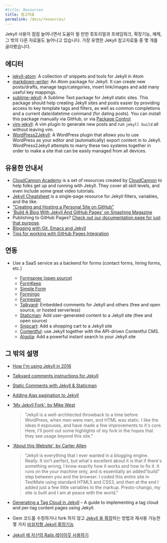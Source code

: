 ```yaml
---
#title: Resources
title: 참고자료
permalink: /docs/resources/
---
```


<!--
Jekyll's growing use is producing a wide variety of tutorials, frameworks, extensions, examples, and other resources that can be very helpful. Below is a collection of links to some of the most popular Jekyll resources.
-->
Jekyll 사용이 점점 늘어나면서 도움이 될 만한 튜토리얼과 프레임워크, 확장기능, 예제, 그 밖의 다른 자료들도 늘어나고 있습니다. 가장 유명한 Jekyll 참고자료들 중 몇 개를 골라봤습니다.

<!--
## Editors
-->
## 에디터

- [jekyll-atom](https://atom.io/packages/jekyll): A collection of snippets and tools for Jekyll in Atom
- [markdown-writer](https://atom.io/packages/markdown-writer): An Atom package for Jekyll. It can create new posts/drafts, manage tags/categories, insert link/images and add many useful key mappings.
- [sublime-jekyll](https://github.com/23maverick23/sublime-jekyll): A Sublime Text package for Jekyll static sites. This package should help creating Jekyll sites and posts easier by providing access to key template tags and filters, as well as common completions and a current date/datetime command (for dating posts). You can install this package manually via GitHub, or via [Package Control](https://packagecontrol.io/packages/Jekyll).
- [vim-jekyll](https://github.com/parkr/vim-jekyll): A vim plugin to generate new posts and run `jekyll build` all without leaving vim.
- [WordPress2Jekyll](https://wordpress.org/plugins/wp2jekyll/): A WordPress plugin that allows you to use WordPress as your editor and (automatically) export content in to Jekyll. WordPress2Jekyll attempts to marry these two systems together in order to make a site that can be easily managed from all devices.

<!--
## Useful Guides
-->
## 유용한 안내서

- [CloudCannon Academy](https://learn.cloudcannon.com/) is a set of resources created by [CloudCannon](https://cloudcannon.com/) to help folks get up and running with Jekyll. They cover all skill levels, and even include some great video tutorials.
- [Jekyll Cheatsheet](https://learn.cloudcannon.com/jekyll-cheat-sheet/) is a single-page resource for Jekyll filters, variables, and the like.
- ["Creating and Hosting a Personal Site on GitHub"](http://jmcglone.com/guides/github-pages/)
- ['Build A Blog With Jekyll And GitHub Pages' on Smashing Magazine](https://www.smashingmagazine.com/2014/08/01/build-blog-jekyll-github-pages/)
- Publishing to GitHub Pages? [Check out our documentation page for just that purpose](/docs/github-pages/).
- [Blogging with Git, Emacs and Jekyll](https://metajack.im/2009/01/23/blogging-with-git-emacs-and-jekyll/)
- [Tips for working with GitHub Pages Integration](https://gist.github.com/jedschneider/2890453)

<!--
## Integrations
-->
## 연동

- Use a SaaS service as a backend for forms (contact forms, hiring forms, etc.)

  - [Formspree (open source)](https://formspree.io/)
  - [FormKeep](https://formkeep.com/guides/contact-form-jekyll?utm_source=github&utm_medium=jekyll-docs&utm_campaign=contact-form-jekyll)
  - [Simple Form](https://getsimpleform.com/)
  - [Formingo](https://www.formingo.co/guides/jekyll?utm_source=github&utm_medium=jekyll-docs&utm_campaign=Jekyll%20Documentation)
  - [Formester](http://www.formester.com)
  - [Talkyard](https://www.talkyard.io/blog-comments): Embedded comments for Jekyll and others (free and open source, or hosted serverless)
  - [Staticman](https://staticman.net): Add user-generated content to a Jekyll site (free and open source)
  - [Snipcart](https://snipcart.com/blog/static-site-e-commerce-part-2-integrating-snipcart-with-jekyll): Add a shopping cart to a Jekyll site
  - [Contentful](https://www.contentful.com/ecosystem/jekyll/): use Jekyll together with the API-driven Contentful CMS.
  - [Algolia](https://blog.algolia.com/instant-search-blog-documentation-jekyll-plugin/): Add a powerful instant search to your Jekyll site

<!--
## Other commentary
-->
## 그 밖의 설명

- [How I'm using Jekyll in 2016](https://mademistakes.com/articles/using-jekyll-2016/)

- [Talkyard comments instructions for Jekyll](https://jekyll-demo.talkyard.io/2018/01/09/installation-instructions.html)

- [Static Comments with Jekyll & Staticman](https://mademistakes.com/articles/improving-jekyll-static-comments/)

- [Adding Ajax pagination to Jekyll](https://eduardoboucas.com/blog/2014/11/05/adding-ajax-pagination-to-jekyll.html)

- ['My Jekyll Fork', by Mike West](https://mikewest.org/2009/11/my-jekyll-fork)

  > "Jekyll is a well-architected throwback to a time before WordPress, when men were men, and HTML was static. I like the ideas it espouses, and have made a few improvements to it's core. Here, I'll point out some highlights of my fork in the hopes that they see usage beyond this site."

- ['About this Website', by Carter Allen](http://cartera.me/2010/08/12/about-this-website/)

  > "Jekyll is everything that I ever wanted in a blogging engine. Really. It isn't perfect, but what's excellent about it is that if there's something wrong, I know exactly how it works and how to fix it. It runs on the your machine only, and is essentially an added"build" step between you and the browser. I coded this entire site in TextMate using standard HTML5 and CSS3, and then at the end I added just a few little variables to the markup. Presto-chango, my site is built and I am at peace with the world."

- [Generating a Tag Cloud in Jekyll](http://www.justkez.com/generating-a-tag-cloud-in-jekyll/) – A guide to implementing a tag cloud and per-tag content pages using Jekyll.

<!--
- A way to [extend Jekyll](https://github.com/rfelix/jekyll_ext) without forking and modifying the Jekyll gem codebase and some [portable Jekyll extensions](https://wiki.github.com/rfelix/jekyll_ext/extensions) that can be reused and shared.
-->
- Gem 코드를 수정하거나 fork 하지 않고 [Jekyll 을 확장](https://github.com/rfelix/jekyll_ext)하는 방법과 재사용 가능한 몇 가지 [비설치형 Jekyll 확장기능](https://wiki.github.com/rfelix/jekyll_ext/extensions)

<!--
- [Using your Rails layouts in Jekyll](http://numbers.brighterplanet.com/2010/08/09/sharing-rails-views-with-jekyll)
-->
- [Jekyll 에 자신의 Rails 레이아웃 사용하기](http://numbers.brighterplanet.com/2010/08/09/sharing-rails-views-with-jekyll)
